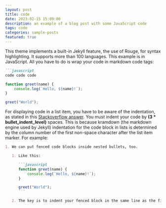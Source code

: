 ```yaml
---
layout: post
title: code
date: 2023-02-15 15:09:00
description: an example of a blog post with some JavaScript code
tags: code
categories: sample-posts
featured: true
---
```


This theme implements a built-in Jekyll feature, the use of Rouge, for syntax highlighting.
It supports more than 100 languages.
This example is in JavaScript.
All you have to do is wrap your code in markdown code tags:

````markdown
```javascript
code code code
````
```javascript
function greet(name) {
    console.log(`Hello, ${name}!`);
}

greet("World");
```

For displaying code in a list item, you have to be aware of the indentation, as stated in this [Stackoverflow answer](https://stackoverflow.com/questions/34987908/embed-a-code-block-in-a-list-item-with-proper-indentation-in-kramdown/38090598#38090598). You must indent your code by **(3 \* bullet_indent_level)** spaces. This is because kramdown (the markdown engine used by Jekyll) indentation for the code block in lists is determined by the column number of the first non-space character after the list item marker. For example:

````markdown
1. We can put fenced code blocks inside nested bullets, too.

   1. Like this:

      ```javascript
      function greet(name) {
          console.log(`Hello, ${name}!`);
      }

      greet("World");
      ```

   2. The key is to indent your fenced block in the same line as the first character of the line.
````
